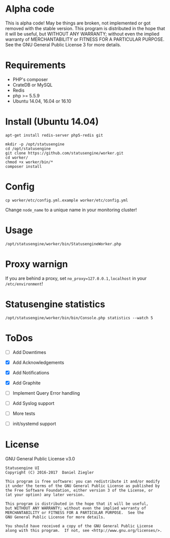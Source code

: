 # Alpha code
This is alpha code! May be things are broken, not implemented or got removed with the stable version.
This program is distributed in the hope that it will be useful,
but WITHOUT ANY WARRANTY; without even the implied warranty of
MERCHANTABILITY or FITNESS FOR A PARTICULAR PURPOSE.  See the
GNU General Public License 3 for more details.

# Requirements
- PHP's composer
- CrateDB or MySQL
- Redis
- php >= 5.5.9
- Ubuntu 14.04, 16.04 or 16.10

# Install (Ubuntu 14.04)
````
apt-get install redis-server php5-redis git

mkdir -p /opt/statusengine
cd /opt/statusengine
git clone https://github.com/statusengine/worker.git
cd worker/
chmod +x worker/bin/*
composer install
````

# Config
````
cp worker/etc/config.yml.example worker/etc/config.yml
````
Change `node_name` to a unique name in your monitoring cluster!

# Usage
````
/opt/statusengine/worker/bin/StatusengineWorker.php
````

# Proxy warnign
If you are behind a proxy, set `no_proxy=127.0.0.1,localhost` in your `/etc/environment`!

# Statusengine statistics
````
/opt/statusengine/worker/bin/bin/Console.php statistics --watch 5
````

# ToDos
* [ ] Add Downtimes
* [X] Add Acknowledgements
* [x] Add Notifications
* [x] Add Graphite
* [ ] Implement Query Error handling
* [ ] Add Syslog support
* [ ] More tests
* [ ] init/systemd support



# License
GNU General Public License v3.0
````
Statusengine UI
Copyright (C) 2016-2017  Daniel Ziegler

This program is free software: you can redistribute it and/or modify
it under the terms of the GNU General Public License as published by
the Free Software Foundation, either version 3 of the License, or
(at your option) any later version.

This program is distributed in the hope that it will be useful,
but WITHOUT ANY WARRANTY; without even the implied warranty of
MERCHANTABILITY or FITNESS FOR A PARTICULAR PURPOSE.  See the
GNU General Public License for more details.

You should have received a copy of the GNU General Public License
along with this program.  If not, see <http://www.gnu.org/licenses/>.
````
